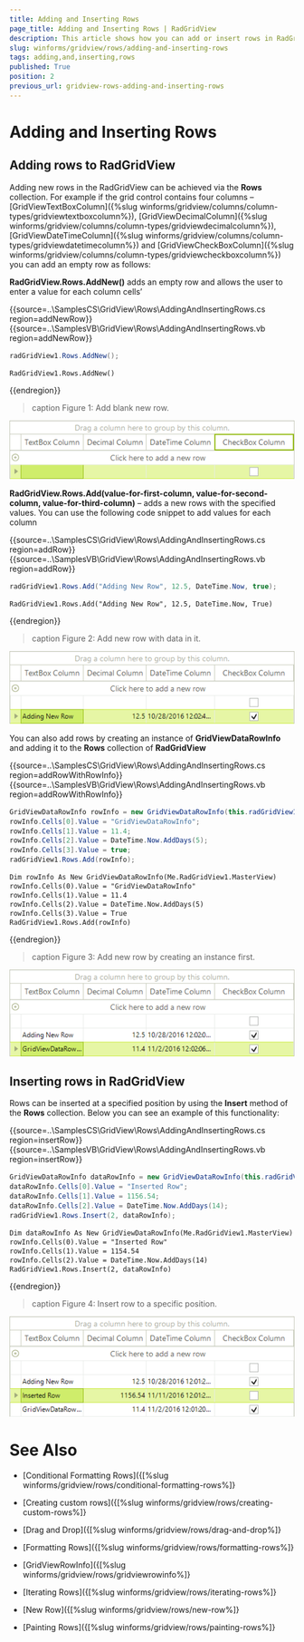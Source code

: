 ```yaml
---
title: Adding and Inserting Rows
page_title: Adding and Inserting Rows | RadGridView
description: This article shows how you can add or insert rows in RadGridView at runtime. 
slug: winforms/gridview/rows/adding-and-inserting-rows
tags: adding,and,inserting,rows
published: True
position: 2
previous_url: gridview-rows-adding-and-inserting-rows
---
```


# Adding and Inserting Rows

## Adding rows to RadGridView

Adding new rows in the RadGridView can be achieved via the __Rows__ collection. For example if the grid control contains four columns – [GridViewTextBoxColumn]({%slug winforms/gridview/columns/column-types/gridviewtextboxcolumn%}), [GridViewDecimalColumn]({%slug winforms/gridview/columns/column-types/gridviewdecimalcolumn%}), [GridViewDateTimeColumn]({%slug winforms/gridview/columns/column-types/gridviewdatetimecolumn%}) and [GridViewCheckBoxColumn]({%slug winforms/gridview/columns/column-types/gridviewcheckboxcolumn%}) you can add an empty row as follows:
      	

__RadGridView.Rows.AddNew()__ adds an empty row and allows the user to enter a value for each column cells’

{{source=..\SamplesCS\GridView\Rows\AddingAndInsertingRows.cs region=addNewRow}} 
{{source=..\SamplesVB\GridView\Rows\AddingAndInsertingRows.vb region=addNewRow}} 

````C#
radGridView1.Rows.AddNew();

````
````VB.NET
RadGridView1.Rows.AddNew()

````

{{endregion}} 

>caption Figure 1: Add blank new row.

![gridview-rows-adding-and-inserting-rows 001](images/gridview-rows-adding-and-inserting-rows001.png)

__RadGridView.Rows.Add(value-for-first-column, value-for-second-column, value-for-third-column)__ – adds a new rows with the specified values. You can use the following code snippet to add values for each column

{{source=..\SamplesCS\GridView\Rows\AddingAndInsertingRows.cs region=addRow}} 
{{source=..\SamplesVB\GridView\Rows\AddingAndInsertingRows.vb region=addRow}} 

````C#
radGridView1.Rows.Add("Adding New Row", 12.5, DateTime.Now, true);

````
````VB.NET
RadGridView1.Rows.Add("Adding New Row", 12.5, DateTime.Now, True)

````

{{endregion}} 

>caption Figure 2: Add new row with data in it.

![gridview-rows-adding-and-inserting-rows 002](images/gridview-rows-adding-and-inserting-rows002.png)

You can also add rows by creating an instance of __GridViewDataRowInfo__ and adding it to the __Rows__ collection of __RadGridView__

{{source=..\SamplesCS\GridView\Rows\AddingAndInsertingRows.cs region=addRowWithRowInfo}} 
{{source=..\SamplesVB\GridView\Rows\AddingAndInsertingRows.vb region=addRowWithRowInfo}} 

````C#
GridViewDataRowInfo rowInfo = new GridViewDataRowInfo(this.radGridView1.MasterView);
rowInfo.Cells[0].Value = "GridViewDataRowInfo";
rowInfo.Cells[1].Value = 11.4;
rowInfo.Cells[2].Value = DateTime.Now.AddDays(5);
rowInfo.Cells[3].Value = true;
radGridView1.Rows.Add(rowInfo);

````
````VB.NET
Dim rowInfo As New GridViewDataRowInfo(Me.RadGridView1.MasterView)
rowInfo.Cells(0).Value = "GridViewDataRowInfo"
rowInfo.Cells(1).Value = 11.4
rowInfo.Cells(2).Value = DateTime.Now.AddDays(5)
rowInfo.Cells(3).Value = True
RadGridView1.Rows.Add(rowInfo)

````

{{endregion}} 

>caption Figure 3: Add new row by creating an instance first.

![gridview-rows-adding-and-inserting-rows 003](images/gridview-rows-adding-and-inserting-rows003.png)

## Inserting rows in RadGridView

Rows can be inserted at a specified position by using the __Insert__ method of the __Rows__ collection. Below you can see an example of this functionality:

{{source=..\SamplesCS\GridView\Rows\AddingAndInsertingRows.cs region=insertRow}} 
{{source=..\SamplesVB\GridView\Rows\AddingAndInsertingRows.vb region=insertRow}} 

````C#
GridViewDataRowInfo dataRowInfo = new GridViewDataRowInfo(this.radGridView1.MasterView);
dataRowInfo.Cells[0].Value = "Inserted Row";
dataRowInfo.Cells[1].Value = 1156.54;
dataRowInfo.Cells[2].Value = DateTime.Now.AddDays(14);
radGridView1.Rows.Insert(2, dataRowInfo);

````
````VB.NET
Dim dataRowInfo As New GridViewDataRowInfo(Me.RadGridView1.MasterView)
rowInfo.Cells(0).Value = "Inserted Row"
rowInfo.Cells(1).Value = 1154.54
rowInfo.Cells(2).Value = DateTime.Now.AddDays(14)
RadGridView1.Rows.Insert(2, dataRowInfo)

````

{{endregion}} 

>caption Figure 4: Insert row to a specific position.

![gridview-rows-adding-and-inserting-rows 004](images/gridview-rows-adding-and-inserting-rows004.png)
# See Also
* [Conditional Formatting Rows]({[%slug winforms/gridview/rows/conditional-formatting-rows%]}

* [Creating custom rows]({[%slug winforms/gridview/rows/creating-custom-rows%]}

* [Drag and Drop]({[%slug winforms/gridview/rows/drag-and-drop%]}

* [Formatting Rows]({[%slug winforms/gridview/rows/formatting-rows%]}

* [GridViewRowInfo]({[%slug winforms/gridview/rows/gridviewrowinfo%]}

* [Iterating Rows]({[%slug winforms/gridview/rows/iterating-rows%]}

* [New Row]({[%slug winforms/gridview/rows/new-row%]}

* [Painting Rows]({[%slug winforms/gridview/rows/painting-rows%]}


